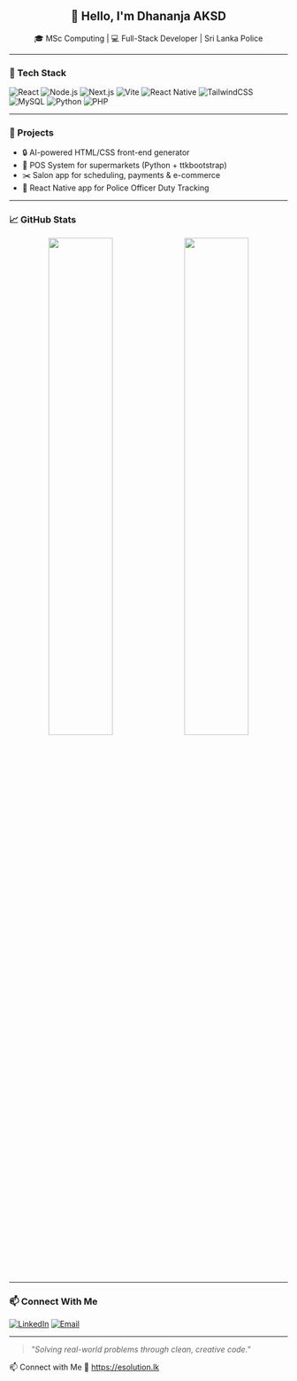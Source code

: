 <h2 align="center">👋 Hello, I'm Dhananja AKSD</h2>
<p align="center">
  🎓 MSc Computing | 💻 Full-Stack Developer | Sri Lanka Police
</p>

---

### 🧠 Tech Stack

![React](https://img.shields.io/badge/React-20232A?style=for-the-badge&logo=react&logoColor=61DAFB)
![Node.js](https://img.shields.io/badge/Node.js-339933?style=for-the-badge&logo=nodedotjs&logoColor=white)
![Next.js](https://img.shields.io/badge/Next.js-000000?style=for-the-badge&logo=nextdotjs&logoColor=white)
![Vite](https://img.shields.io/badge/Vite-646CFF?style=for-the-badge&logo=vite&logoColor=white)
![React Native](https://img.shields.io/badge/React_Native-20232A?style=for-the-badge&logo=react&logoColor=61DAFB)
![TailwindCSS](https://img.shields.io/badge/TailwindCSS-38B2AC?style=for-the-badge&logo=tailwind-css&logoColor=white)
![MySQL](https://img.shields.io/badge/MySQL-4479A1?style=for-the-badge&logo=mysql&logoColor=white)
![Python](https://img.shields.io/badge/Python-3776AB?style=for-the-badge&logo=python&logoColor=white)
![PHP](https://img.shields.io/badge/PHP-777BB4?style=for-the-badge&logo=php&logoColor=white)

---

### 🚀 Projects
- 🔒 AI-powered HTML/CSS front-end generator
- 🧾 POS System for supermarkets (Python + ttkbootstrap)
- ✂️ Salon app for scheduling, payments & e-commerce
- 📱 React Native app for Police Officer Duty Tracking

---

### 📈 GitHub Stats

<p align="center">
  <img src="https://github-readme-stats.vercel.app/api?username=YourUsername&show_icons=true&theme=radical" width="48%" />
  <img src="https://github-readme-streak-stats.herokuapp.com?user=YourUsername&theme=radical" width="48%" />
</p>

---

### 📫 Connect With Me

[![LinkedIn](https://img.shields.io/badge/LinkedIn-blue?style=for-the-badge&logo=linkedin&logoColor=white)](https://linkedin.com/in/YourProfile)
[![Email](https://img.shields.io/badge/Email-D14836?style=for-the-badge&logo=gmail&logoColor=white)](mailto:your.email@example.com)

---

> *"Solving real-world problems through clean, creative code."*


📫 Connect with Me
🔗 https://esolution.lk
